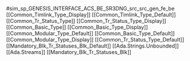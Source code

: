 #sim_sp_GENESIS_INTERFACE_ACS_BE_SR3DNG_src_src_gen_fe_be
[[Common_Timlink_Type_Display]]
[[Common_Timlink_Type_Default]]
[[Common_Tr_Status_Type]]
[[Common_Tr_Status_Type_Display]]
[[Common_Basic_Type]]
[[Common_Basic_Type_Display]]
[[Common_Modular_Type_Default]]
[[Common_Basic_Type_Default]]
[[Common_Modular_Type_Display]]
[[Common_Tr_Status_Type_Default]]
[[Mandatory_Blk_Tr_Statuses_Blk_Default]]
[[Ada.Strings.Unbounded]]
[[Ada.Streams]]
[[Mandatory_Blk_Tr_Statuses_Blk]]

